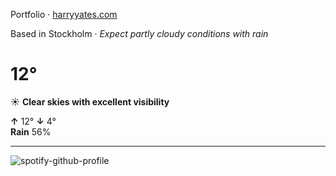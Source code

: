 Portfolio · [harryyates.com](https://harryyates.com)

<!-- WEATHER_START -->
Based in Stockholm · *Expect partly cloudy conditions with rain*

# 12°
☀️ **Clear skies with excellent visibility**

**↑** 12° **↓** 4°  
**Rain** 56%

---
<!-- WEATHER_END -->

<p align="left">
  <a>
    <img src="https://spotify-github-profile.kittinanx.com/api/view?uid=bigbello&cover_image=true&theme=natemoo-re&show_offline=true&background_color=121212&interchange=false&bar_color=53b14f&bar_color_cover=false" alt="spotify-github-profile">
  </a>
</p>